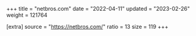 +++
title = "netbros.com"
date = "2022-04-11"
updated = "2023-02-26"
weight = 121764

[extra]
source = "https://netbros.com/"
ratio = 13
size = 119
+++

